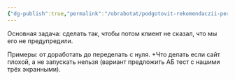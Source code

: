 ```yaml
---
{"dg-publish":true,"permalink":"/obrabotat/podgotovit-rekomendaczii-pered-zapuskom-kontekstnoj-reklamy-esli-plohaya-posadochnaya-stranicza/"}
---
```


Основная задача: сделать так, чтобы потом клиент не сказал, что мы его не предупредили.


Примеры: от доработать до переделать с нуля. +Что делать если сайт плохой, а не запускать нельзя (вариант предложить АБ тест с нашими трёх экранными).